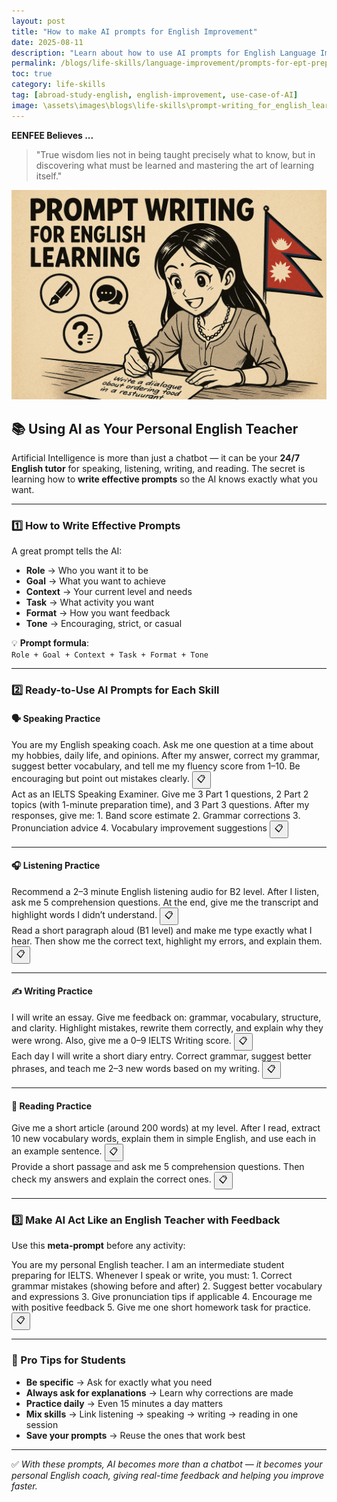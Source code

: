 ```yaml
---
layout: post
title: "How to make AI prompts for English Improvement"
date: 2025-08-11
description: "Learn about how to use AI prompts for English Language Improvement"
permalink: /blogs/life-skills/language-improvement/prompts-for-ept-preparation/
toc: true
category: life-skills
tag: [abroad-study-english, english-improvement, use-case-of-AI]
image: \assets\images\blogs\life-skills\prompt-writing_for_english_learning.png
---
```




**EENFEE Believes ...**

> "True wisdom lies not in being taught precisely what to know, but in discovering what must be learned and mastering the art of learning itself."

<p align="center">
  <img src="\assets\images\blogs\life-skills\prompt-writing_for_english_learning.png" alt="Prompt for english with AI" style="max-width:100%;">
</p>

## 📚 Using AI as Your Personal English Teacher

Artificial Intelligence is more than just a chatbot — it can be your **24/7 English tutor** for speaking, listening, writing, and reading. The secret is learning how to **write effective prompts** so the AI knows exactly what you want.

---

### 1️⃣ How to Write Effective Prompts

A great prompt tells the AI:
- **Role** → Who you want it to be  
- **Goal** → What you want to achieve  
- **Context** → Your current level and needs  
- **Task** → What activity you want  
- **Format** → How you want feedback  
- **Tone** → Encouraging, strict, or casual

💡 **Prompt formula**:  
`Role + Goal + Context + Task + Format + Tone`

---

### 2️⃣ Ready-to-Use AI Prompts for Each Skill

#### 🗣 Speaking Practice

<div class="prompt-box">
  <span id="prompt-text">
  You are my English speaking coach. Ask me one question at a time about my hobbies, daily life, and opinions. After my answer, correct my grammar, suggest better vocabulary, and tell me my fluency score from 1–10. Be encouraging but point out mistakes clearly.
  </span>
  <button class="copy-btn" data-copy-target="#prompt-text">📋</button>
</div>

<div class="prompt-box">
  <span id="prompt-text">
  Act as an IELTS Speaking Examiner. Give me 3 Part 1 questions, 2 Part 2 topics (with 1-minute preparation time), and 3 Part 3 questions. After my responses, give me:
1. Band score estimate
2. Grammar corrections
3. Pronunciation advice
4. Vocabulary improvement suggestions
   </span>
  <button class="copy-btn" data-copy-target="#prompt-text">📋</button>
</div>

---

#### 🎧 Listening Practice

<div class="prompt-box">
  <span id="prompt-text">
  Recommend a 2–3 minute English listening audio for B2 level. After I listen, ask me 5 comprehension questions. At the end, give me the transcript and highlight words I didn’t understand.
  </span>
  <button class="copy-btn" data-copy-target="#prompt-text">📋</button>
</div>

<div class="prompt-box">
  <span id="prompt-text">
  Read a short paragraph aloud (B1 level) and make me type exactly what I hear. Then show me the correct text, highlight my errors, and explain them.
  </span>
  <button class="copy-btn" data-copy-target="#prompt-text">📋</button>
</div>

---

#### ✍ Writing Practice

<div class="prompt-box">
  <span id="prompt-text">
  I will write an essay. Give me feedback on: grammar, vocabulary, structure, and clarity. Highlight mistakes, rewrite them correctly, and explain why they were wrong. Also, give me a 0–9 IELTS Writing score.
  </span>
  <button class="copy-btn" data-copy-target="#prompt-text">📋</button>
</div>

<div class="prompt-box">
  <span id="prompt-text">
  Each day I will write a short diary entry. Correct grammar, suggest better phrases, and teach me 2–3 new words based on my writing.
  </span>
  <button class="copy-btn" data-copy-target="#prompt-text">📋</button>
</div>

---

#### 📖 Reading Practice

<div class="prompt-box">
  <span id="prompt-text">
  Give me a short article (around 200 words) at my level. After I read, extract 10 new vocabulary words, explain them in simple English, and use each in an example sentence.
  </span>
  <button class="copy-btn" data-copy-target="#prompt-text">📋</button>
</div>

<div class="prompt-box">
  <span id="prompt-text">
  Provide a short passage and ask me 5 comprehension questions. Then check my answers and explain the correct ones.
  </span>
  <button class="copy-btn" data-copy-target="#prompt-text">📋</button>
</div>

---

### 3️⃣ Make AI Act Like an English Teacher with Feedback

Use this **meta-prompt** before any activity:

<div class="prompt-box">
  <span id="prompt-text">
You are my personal English teacher. I am an intermediate student preparing for IELTS. Whenever I speak or write, you must:
1. Correct grammar mistakes (showing before and after)
2. Suggest better vocabulary and expressions
3. Give pronunciation tips if applicable
4. Encourage me with positive feedback
5. Give me one short homework task for practice.
   </span>
  <button class="copy-btn" data-copy-target="#prompt-text">📋</button>
</div>

---

### 🔹 Pro Tips for Students
- **Be specific** → Ask for exactly what you need  
- **Always ask for explanations** → Learn why corrections are made  
- **Practice daily** → Even 15 minutes a day matters  
- **Mix skills** → Link listening → speaking → writing → reading in one session  
- **Save your prompts** → Reuse the ones that work best

---

✅ *With these prompts, AI becomes more than a chatbot — it becomes your personal English coach, giving real-time feedback and helping you improve faster.*

